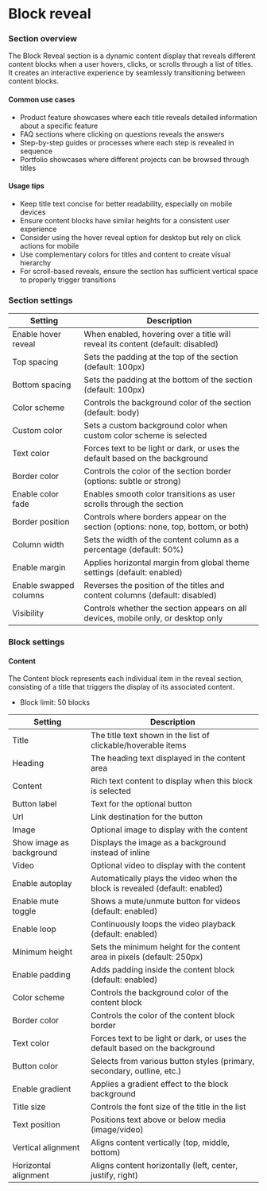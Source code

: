 # Block reveal

### Section overview

The Block Reveal section is a dynamic content display that reveals different content blocks when a user hovers, clicks, or scrolls through a list of titles. It creates an interactive experience by seamlessly transitioning between content blocks.

#### Common use cases

* Product feature showcases where each title reveals detailed information about a specific feature
* FAQ sections where clicking on questions reveals the answers
* Step-by-step guides or processes where each step is revealed in sequence
* Portfolio showcases where different projects can be browsed through titles

#### Usage tips

* Keep title text concise for better readability, especially on mobile devices
* Ensure content blocks have similar heights for a consistent user experience
* Consider using the hover reveal option for desktop but rely on click actions for mobile
* Use complementary colors for titles and content to create visual hierarchy
* For scroll-based reveals, ensure the section has sufficient vertical space to properly trigger transitions

### Section settings

| Setting                | Description                                                                        |
| ---------------------- | ---------------------------------------------------------------------------------- |
| Enable hover reveal    | When enabled, hovering over a title will reveal its content (default: disabled)    |
| Top spacing            | Sets the padding at the top of the section (default: 100px)                        |
| Bottom spacing         | Sets the padding at the bottom of the section (default: 100px)                     |
| Color scheme           | Controls the background color of the section (default: body)                       |
| Custom color           | Sets a custom background color when custom color scheme is selected                |
| Text color             | Forces text to be light or dark, or uses the default based on the background       |
| Border color           | Controls the color of the section border (options: subtle or strong)               |
| Enable color fade      | Enables smooth color transitions as user scrolls through the section               |
| Border position        | Controls where borders appear on the section (options: none, top, bottom, or both) |
| Column width           | Sets the width of the content column as a percentage (default: 50%)                |
| Enable margin          | Applies horizontal margin from global theme settings (default: enabled)            |
| Enable swapped columns | Reverses the position of the titles and content columns (default: disabled)        |
| Visibility             | Controls whether the section appears on all devices, mobile only, or desktop only  |

### Block settings

#### Content

The Content block represents each individual item in the reveal section, consisting of a title that triggers the display of its associated content.

* Block limit: 50 blocks

| Setting                  | Description                                                                  |
| ------------------------ | ---------------------------------------------------------------------------- |
| Title                    | The title text shown in the list of clickable/hoverable items                |
| Heading                  | The heading text displayed in the content area                               |
| Content                  | Rich text content to display when this block is selected                     |
| Button label             | Text for the optional button                                                 |
| Url                      | Link destination for the button                                              |
| Image                    | Optional image to display with the content                                   |
| Show image as background | Displays the image as a background instead of inline                         |
| Video                    | Optional video to display with the content                                   |
| Enable autoplay          | Automatically plays the video when the block is revealed (default: enabled)  |
| Enable mute toggle       | Shows a mute/unmute button for videos (default: enabled)                     |
| Enable loop              | Continuously loops the video playback (default: enabled)                     |
| Minimum height           | Sets the minimum height for the content area in pixels (default: 250px)      |
| Enable padding           | Adds padding inside the content block (default: enabled)                     |
| Color scheme             | Controls the background color of the content block                           |
| Border color             | Controls the color of the content block border                               |
| Text color               | Forces text to be light or dark, or uses the default based on the background |
| Button color             | Selects from various button styles (primary, secondary, outline, etc.)       |
| Enable gradient          | Applies a gradient effect to the block background                            |
| Title size               | Controls the font size of the title in the list                              |
| Text position            | Positions text above or below media (image/video)                            |
| Vertical alignment       | Aligns content vertically (top, middle, bottom)                              |
| Horizontal alignment     | Aligns content horizontally (left, center, justify, right)                   |
